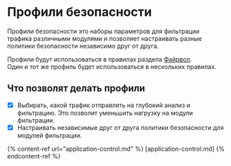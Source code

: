 # Профили безопасности

Профили безопасности это наборы параметров для фильтрации трафика различными модулями и позволяет настраивать разные политики безопасности независимо друг от друга.

Профили будут использоваться в правилах раздела [Файрвол](/settings/access-rules/firewall.md).\
Один и тот же профиль будет использоваться в нескольких правилах.

## Что позволят делать профили

* [x] Выбирать, какой трафик отправлять на глубокий анализ и фильтрацию. Это позволит уменьшить нагрузку на модули фильтрации.
* [x] Настраивать независимые друг от друга политики безопасности для модулей фильтрации.

{% content-ref url="application-control.md" %}
[application-control.md]
{% endcontent-ref %}